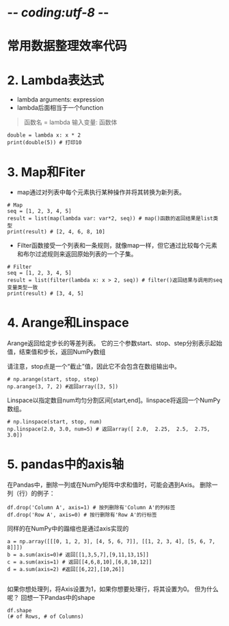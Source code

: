 # -*- coding:utf-8 -*-
# 常用数据整理效率代码



# 2. Lambda表达式
* lambda arguments: expression
* lambda后面相当于一个function
> 函数名 = lambda 输入变量: 函数体

```
double = lambda x: x * 2
print(double(5)) # 打印10
```


# 3. Map和Fiter
* map通过对列表中每个元素执行某种操作并将其转换为新列表。
```angular2html
# Map
seq = [1, 2, 3, 4, 5]
result = list(map(lambda var: var*2, seq)) # map()函数的返回结果是list类型
print(result) # [2, 4, 6, 8, 10]
```

* Filter函数接受一个列表和一条规则，就像map一样，但它通过比较每个元素和布尔过滤规则来返回原始列表的一个子集。
```angular2html
# Filter
seq = [1, 2, 3, 4, 5]
result = list(filter(lambda x: x > 2, seq)) # filter()返回结果与调用的seq变量类型一致
print(result) # [3, 4, 5]
```

# 4. Arange和Linspace
Arange返回给定步长的等差列表。 它的三个参数start、stop、step分别表示起始值，结束值和步长，返回NumPy数组

请注意，stop点是一个“截止”值，因此它不会包含在数组输出中。
```angular2html
# np.arange(start, stop, step)
np.arange(3, 7, 2) #返回array([3, 5])
```

Linspace以指定数目num均匀分割区间[start,end]。linspace将返回一个NumPy数组。
```angular2html
# np.linspace(start, stop, num)
np.linspace(2.0, 3.0, num=5) # 返回array([ 2.0,  2.25,  2.5,  2.75, 3.0])
```

# 5. pandas中的axis轴
在Pandas中，删除一列或在NumPy矩阵中求和值时，可能会遇到Axis。 删除一列（行）的例子：
```angular2html
df.drop('Column A', axis=1) # 按列删除有'Column A'的列标签
df.drop('Row A', axis=0) # 按行删除有'Row A'的行标签
```
同样的在NumPy中的蹋缩也是通过axis实现的
```angular2html
a = np.array([[[0, 1, 2, 3], [4, 5, 6, 7]], [[1, 2, 3, 4], [5, 6, 7, 8]]])
b = a.sum(axis=0)# 返回[[1,3,5,7],[9,11,13,15]]
c = a.sum(axis=1) # 返回[[4,6,8,10],[6,8,10,12]]
d = a.sum(axis=2) #返回[[6,22],[10,26]]


```





如果你想处理列，将Axis设置为1，如果你想要处理行，将其设置为0。 但为什么呢？ 回想一下Pandas中的shape


    df.shape
    (# of Rows, # of Columns)


